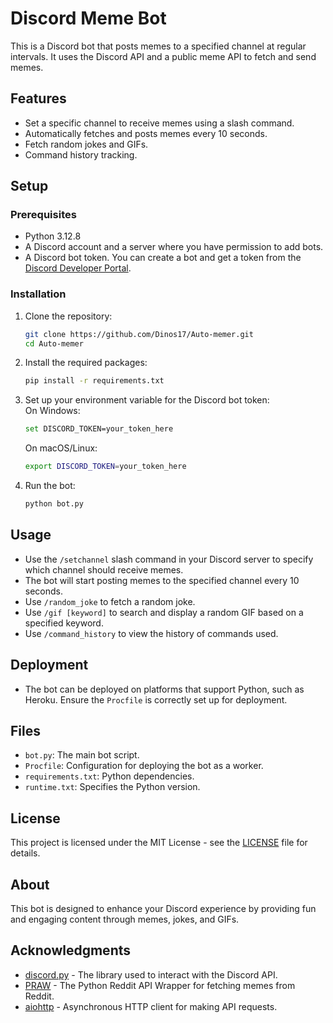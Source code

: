 # Discord Meme Bot

This is a Discord bot that posts memes to a specified channel at regular intervals. It uses the Discord API and a public meme API to fetch and send memes.

## Features

- Set a specific channel to receive memes using a slash command.
- Automatically fetches and posts memes every 10 seconds.
- Fetch random jokes and GIFs.
- Command history tracking.

## Setup

### Prerequisites

- Python 3.12.8
- A Discord account and a server where you have permission to add bots.
- A Discord bot token. You can create a bot and get a token from the [Discord Developer Portal](https://discord.com/developers/applications).

### Installation

1. Clone the repository:  
   ```bash
   git clone https://github.com/Dinos17/Auto-memer.git  
   cd Auto-memer
   ```

2. Install the required packages:  
   ```bash
   pip install -r requirements.txt
   ```

3. Set up your environment variable for the Discord bot token:  
   On Windows:  
   ```bash
   set DISCORD_TOKEN=your_token_here  
   ```  
   On macOS/Linux:  
   ```bash
   export DISCORD_TOKEN=your_token_here
   ```

4. Run the bot:  
   ```bash
   python bot.py
   ```

## Usage

- Use the `/setchannel` slash command in your Discord server to specify which channel should receive memes.
- The bot will start posting memes to the specified channel every 10 seconds.
- Use `/random_joke` to fetch a random joke.
- Use `/gif [keyword]` to search and display a random GIF based on a specified keyword.
- Use `/command_history` to view the history of commands used.

## Deployment

- The bot can be deployed on platforms that support Python, such as Heroku. Ensure the `Procfile` is correctly set up for deployment.

## Files

- `bot.py`: The main bot script.
- `Procfile`: Configuration for deploying the bot as a worker.
- `requirements.txt`: Python dependencies.
- `runtime.txt`: Specifies the Python version.

## License

This project is licensed under the MIT License - see the [LICENSE](LICENSE) file for details.

## About

This bot is designed to enhance your Discord experience by providing fun and engaging content through memes, jokes, and GIFs.

## Acknowledgments

- [discord.py](https://discordpy.readthedocs.io/en/stable/) - The library used to interact with the Discord API.
- [PRAW](https://praw.readthedocs.io/en/latest/) - The Python Reddit API Wrapper for fetching memes from Reddit.
- [aiohttp](https://docs.aiohttp.org/en/stable/) - Asynchronous HTTP client for making API requests.
